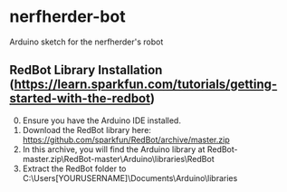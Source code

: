 # nerfherder-bot
Arduino sketch for the nerfherder's robot

## RedBot Library Installation (https://learn.sparkfun.com/tutorials/getting-started-with-the-redbot)
0. Ensure you have the Arduino IDE installed. 
1. Download the RedBot library here: https://github.com/sparkfun/RedBot/archive/master.zip
2. In this archive, you will find the Arduino library at RedBot-master.zip\RedBot-master\Arduino\libraries\RedBot
3. Extract the RedBot folder to C:\Users\[YOURUSERNAME]\Documents\Arduino\libraries
